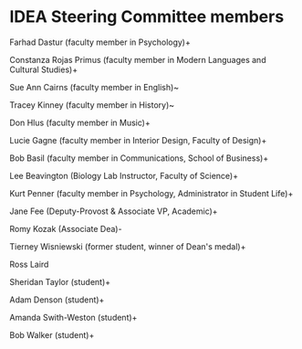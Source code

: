 IDEA Steering Committee members
===============================


Farhad Dastur (faculty member in Psychology)+

Constanza Rojas Primus (faculty member in Modern Languages and Cultural Studies)+

Sue Ann Cairns (faculty member in English)~

Tracey Kinney (faculty member in History)~

Don Hlus (faculty member in Music)+

Lucie Gagne (faculty member in Interior Design, Faculty of Design)+

Bob Basil (faculty member in Communications, School of Business)+

Lee Beavington (Biology Lab Instructor, Faculty of Science)+

Kurt Penner (faculty member in Psychology, Administrator in Student Life)+

Jane Fee (Deputy-Provost & Associate VP, Academic)+

Romy Kozak (Associate Dea)-

Tierney Wisniewski (former student, winner of Dean's medal)+

Ross Laird

Sheridan Taylor (student)+

Adam Denson (student)+

Amanda Swith-Weston (student)+

Bob Walker (student)+




